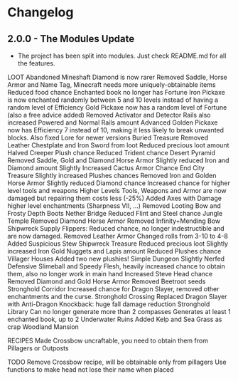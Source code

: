 # Changelog

## 2.0.0 - The Modules Update

* The project has been split into modules. Just check README.md for all the features.

LOOT
Abandoned Mineshaft
	Diamond is now rarer
	Removed Saddle, Horse Armor and Name Tag, Minecraft needs more uniquely-obtainable items
	Reduced food chance
	Enchanted book no longer has Fortune
	Iron Pickaxe is now enchanted randomly between 5 and 10 levels instead of having a random level of Efficiency
	Gold Pickaxe now has a random level of Fortune (also a free advice added)
	Removed Activator and Detector Rails also increased Powered and Normal Rails amount
	Advanced Golden Pickaxe now has Efficiency 7 instead of 10, making it less likely to break unwanted blocks. Also fixed Lore for newer versions
Buried Treasure
	Removed Leather Chestplate and Iron Sword from loot
	Reduced precious loot amount
	Halved Creeper Plush chance
	Reduced Trident chance
Desert Pyramid
	Removed Saddle, Gold and Diamond Horse Armor
	Slightly reduced Iron and Diamond amount
	Slightly Increased Cactus Armor Chance
End City Treasure
	Slightly increased Plushes chances
	Removed Iron and Golden Horse Armor
	Slightly reduced Diamond chance
	Increased chance for higher level tools and weapons
	Higher Levels Tools, Weapons and Armor are now damaged but repairing them costs less (-25%)
	Added Axes with Damage higher level enchantments (Sharpness VII, ...)
	Removed Looting Bow and Frosty Depth Boots
Nether Bridge
	Reduced Flint and Steel chance
Jungle Temple
	Removed Diamond Horse Armor
	Removed Infinity+Mending Bow
Shipwreck Supply
	Flippers: Reduced chance, no longer indestructible and are now damaged.
	Removed Leather Armor
	Changed rolls from 3-10 to 4-8
	Added Suspicious Stew
Shipwreck Treasure
	Reduced precious loot
	Slightly increased Iron Gold Nuggets and Lapis amount
	Reduced Plushes chance
Villager Houses
	Added two new plushies!
Simple Dungeon
	Slightly Nerfed Defensive Slimeball and Speedy Flesh, heavily increased chance to obtain them, also no longer work in main hand
	Increased Steve Head chance
	Removed Diamond and Gold Horse Armor
	Removed Beetroot seeds
Stronghold Corridor
	Increased chance for Dragon Slayer, removed other enchantments and the curse.
Stronghold Crossing
	Replaced Dragon Slayer with Anti-Dragon Knockback: huge fall damage reduction
Stronghold Library
	Can no longer generate more than 2 compasses
	Generates at least 1 enchanted book, up to 2
Underwater Ruins
	Added Kelp and Sea Grass as crap
Woodland Mansion
	
RECIPES
	Made Crossbow uncraftable, you need to obtain them from Pillagers or Outposts
	
TODO 
Remove Crossbow recipe, will be obtainable only from pillagers
Use functions to make head not lose their name when placed